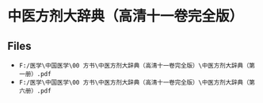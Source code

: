 # 中医方剂大辞典（高清十一卷完全版）

## Files

- `F:/医学\中国医学\00 方书\中医方剂大辞典（高清十一卷完全版）\中医方剂大辞典（第一册）.pdf`
- `F:/医学\中国医学\00 方书\中医方剂大辞典（高清十一卷完全版）\中医方剂大辞典（第六册）.pdf`
